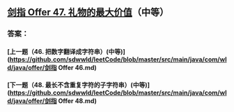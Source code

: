 ## [剑指 Offer 47. 礼物的最大价值](https://leetcode-cn.com/problems/merge-two-sorted-lists/)（中等）





### 答案：



#### [上一题（46. 把数字翻译成字符串）(中等)](https://github.com/sdwwld/leetCode/blob/master/src/main/java/com/wld/java/offer/剑指 Offer 46.md)

#### [下一题（48. 最长不含重复字符的子字符串）(中等)](https://github.com/sdwwld/leetCode/blob/master/src/main/java/com/wld/java/offer/剑指 Offer 48.md)